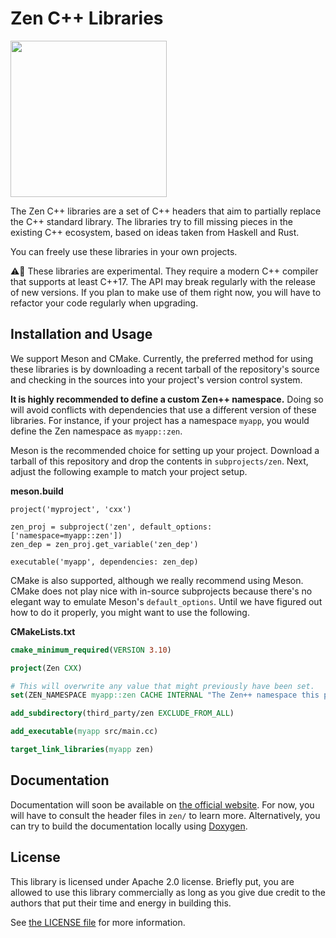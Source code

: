 Zen C++ Libraries
=================

<img src="https://raw.githubusercontent.com/ZenLibraries/ZenLibraries/master/zen-logo.png" height="250" />

The Zen C++ libraries are a set of C++ headers that aim to partially replace
the C++ standard library. The libraries try to fill missing pieces in the
existing C++ ecosystem, based on ideas taken from Haskell and Rust.

You can freely use these libraries in your own projects. 

⚠️🧪 These libraries are experimental. They require a modern C++ compiler that
supports at least C++17. The API may break regularly with the release of new
versions. If you plan to make use of them right now, you will have to refactor
your code regularly when upgrading.

## Installation and Usage 

We support Meson and CMake. Currently, the preferred method for using these
libraries is by downloading a recent tarball of the repository's source and
checking in the sources into your project's version control system.

**It is highly recommended to define a custom Zen++ namespace.** Doing so will
avoid conflicts with dependencies that use a different version of these
libraries. For instance, if your project has a namespace `myapp`, you would
define the Zen namespace as `myapp::zen`.

Meson is the recommended choice for setting up your project. Download a tarball
of this repository and drop the contents in `subprojects/zen`. Next, adjust the
following example to match your project setup.

**meson.build**
```meson
project('myproject', 'cxx')

zen_proj = subproject('zen', default_options: ['namespace=myapp::zen'])
zen_dep = zen_proj.get_variable('zen_dep')

executable('myapp', dependencies: zen_dep)
```

CMake is also supported, although we really recommend using Meson. CMake does
not play nice with in-source subprojects because there's no elegant way to
emulate Meson's `default_options`. Until we have figured out how to do it
properly, you might want to use the following.

**CMakeLists.txt**
```cmake
cmake_minimum_required(VERSION 3.10)

project(Zen CXX)

# This will overwrite any value that might previously have been set.
set(ZEN_NAMESPACE myapp::zen CACHE INTERNAL "The Zen++ namespace this project will use" FORCE)

add_subdirectory(third_party/zen EXCLUDE_FROM_ALL)

add_executable(myapp src/main.cc)

target_link_libraries(myapp zen)
```

## Documentation

Documentation will soon be available on [the official website][1]. For now, you
will have to consult the header files in `zen/` to learn more.
Alternatively, you can try to build the documentation locally using [Doxygen][2].

## License

This library is licensed under Apache 2.0 license. Briefly put, you are allowed
to use this library commercially as long as you give due credit to the authors
that put their time and energy in building this.

See [the LICENSE file][3] for more information.

[1]: https://zencpp.github.io/
[2]: http://www.doxygen.nl/
[3]: https://github.com/ZenLibraries/ZenLibraries/blob/master/LICENSE


